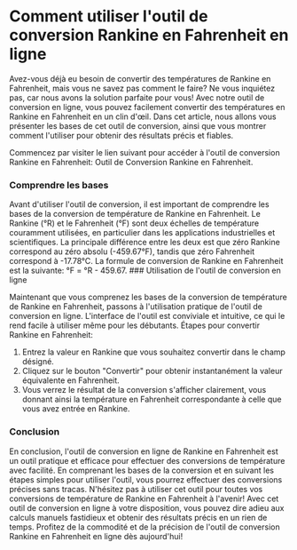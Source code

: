 Comment utiliser l'outil de conversion Rankine en Fahrenheit en ligne
=====================================================================

Avez-vous déjà eu besoin de convertir des températures de Rankine en Fahrenheit, mais vous ne savez pas comment le faire? Ne vous inquiétez pas, car nous avons la solution parfaite pour vous! Avec notre outil de conversion en ligne, vous pouvez facilement convertir des températures en Rankine en Fahrenheit en un clin d'œil. Dans cet article, nous allons vous présenter les bases de cet outil de conversion, ainsi que vous montrer comment l'utiliser pour obtenir des résultats précis et fiables.

Commencez par visiter le lien suivant pour accéder à l'outil de conversion Rankine en Fahrenheit: Outil de Conversion Rankine en Fahrenheit.

### Comprendre les bases

Avant d'utiliser l'outil de conversion, il est important de comprendre les bases de la conversion de température de Rankine en Fahrenheit. Le Rankine (°R) et le Fahrenheit (°F) sont deux échelles de température couramment utilisées, en particulier dans les applications industrielles et scientifiques. La principale différence entre les deux est que zéro Rankine correspond au zéro absolu (-459.67°F), tandis que zéro Fahrenheit correspond à -17.78°C. La formule de conversion de Rankine en Fahrenheit est la suivante: °F = °R - 459.67. ### Utilisation de l'outil de conversion en ligne

Maintenant que vous comprenez les bases de la conversion de température de Rankine en Fahrenheit, passons à l'utilisation pratique de l'outil de conversion en ligne. L'interface de l'outil est conviviale et intuitive, ce qui le rend facile à utiliser même pour les débutants. Étapes pour convertir Rankine en Fahrenheit:

1. Entrez la valeur en Rankine que vous souhaitez convertir dans le champ désigné.
2. Cliquez sur le bouton "Convertir" pour obtenir instantanément la valeur équivalente en Fahrenheit.
3. Vous verrez le résultat de la conversion s'afficher clairement, vous donnant ainsi la température en Fahrenheit correspondante à celle que vous avez entrée en Rankine.

### Conclusion

En conclusion, l'outil de conversion en ligne de Rankine en Fahrenheit est un outil pratique et efficace pour effectuer des conversions de température avec facilité. En comprenant les bases de la conversion et en suivant les étapes simples pour utiliser l'outil, vous pourrez effectuer des conversions précises sans tracas. N'hésitez pas à utiliser cet outil pour toutes vos conversions de température de Rankine en Fahrenheit à l'avenir! Avec cet outil de conversion en ligne à votre disposition, vous pouvez dire adieu aux calculs manuels fastidieux et obtenir des résultats précis en un rien de temps. Profitez de la commodité et de la précision de l'outil de conversion Rankine en Fahrenheit en ligne dès aujourd'hui!